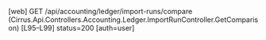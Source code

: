 [web] GET /api/accounting/ledger/import-runs/compare  (Cirrus.Api.Controllers.Accounting.Ledger.ImportRunController.GetComparison)  [L95–L99] status=200 [auth=user]

